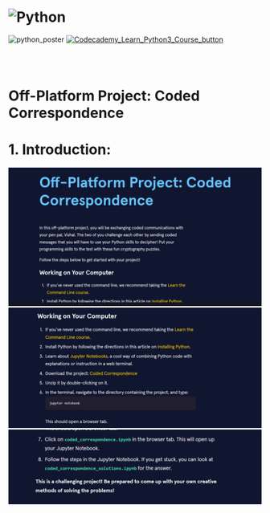 # <img src="https://github.com/phuongtrieu97coder/Readme_Content_Structure/assets/82598726/174e2883-2d0b-4d01-8992-32f709b72373" alt="Python" width="100px" height="100px">


<img src="https://github.com/phuongtrieu97coder/Python_projects/assets/82598726/19e383e6-169d-428b-8879-766b22b50211" alt="python_poster" width="400px" height="300px"> <a type="button" title="Codecademy_Learn_Python3_Course_button" href="https://www.codecademy.com/courses/learn-python-3/informationals/python3-coded-communication" target="_blank" data-CodecademyLearnPython3CourseButt="CodecademyLearnPython3CourseButt_data"><img src="https://user-images.githubusercontent.com/82598726/175697552-f960b057-9e97-4c3e-a3e2-f2b5f7876de9.png" alt="Codecademy_Learn_Python3_Course_button" width="400px" height="300px"></a>


<br><br>


# Off-Platform Project: Coded Correspondence

# 1. Introduction:


![Alt text](image.png)
![Alt text](image-1.png)
![Alt text](image-2.png)